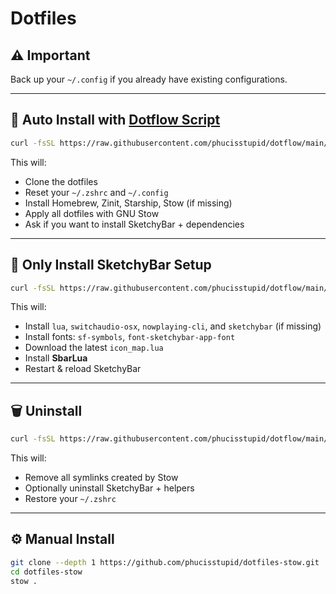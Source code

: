 # **Dotfiles**

## ⚠️ Important
Back up your `~/.config` if you already have existing configurations.

---

## 🚀 Auto Install with [Dotflow Script](https://github.com/phucisstupid/dotflow/blob/main/stow.sh)
```sh
curl -fsSL https://raw.githubusercontent.com/phucisstupid/dotflow/main/stow.sh | sh -s
````

This will:

* Clone the dotfiles
* Reset your `~/.zshrc` and `~/.config`
* Install Homebrew, Zinit, Starship, Stow (if missing)
* Apply all dotfiles with GNU Stow
* Ask if you want to install SketchyBar + dependencies

---

## 🎨 Only Install SketchyBar Setup

```sh
curl -fsSL https://raw.githubusercontent.com/phucisstupid/dotflow/main/stow.sh | sh -s -- sketchybar
```

This will:

* Install `lua`, `switchaudio-osx`, `nowplaying-cli`, and `sketchybar` (if missing)
* Install fonts: `sf-symbols`, `font-sketchybar-app-font`
* Download the latest `icon_map.lua`
* Install **SbarLua**
* Restart & reload SketchyBar

---

## 🗑️ Uninstall

```sh
curl -fsSL https://raw.githubusercontent.com/phucisstupid/dotflow/main/stow.sh | sh -s -- uninstall
```

This will:

* Remove all symlinks created by Stow
* Optionally uninstall SketchyBar + helpers
* Restore your `~/.zshrc`

---

## ⚙️ Manual Install

```sh
git clone --depth 1 https://github.com/phucisstupid/dotfiles-stow.git
cd dotfiles-stow
stow .
```
